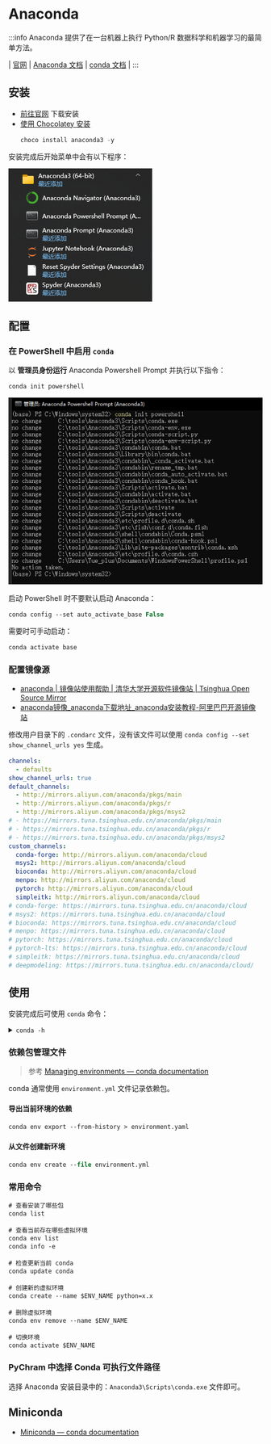 # Anaconda

:::info
Anaconda 提供了在一台机器上执行 Python/R 数据科学和机器学习的最简单方法。

| [官网](https://www.anaconda.com/)
| [Anaconda 文档](https://docs.anaconda.com/)
| [conda 文档](https://docs.conda.io/)
|
:::

## 安装

- [前往官网](https://www.anaconda.com/) 下载安装
- [使用 Chocolatey 安装](https://community.chocolatey.org/packages/anaconda3)
    ```powershell
    choco install anaconda3 -y
    ```    

安装完成后开始菜单中会有以下程序：

![](./img/Anaconda3StartMenu.png)

## 配置

### 在 PowerShell 中启用 `conda`

以 **管理员身份运行** Anaconda Powershell Prompt 并执行以下指令：

```ps
conda init powershell
```

![](./img/conda-init-powershell.png)

启动 PowerShell 时不要默认启动 Anaconda：

```ps
conda config --set auto_activate_base False
```

需要时可手动启动：

```ps
conda activate base
```

### 配置镜像源

- [anaconda | 镜像站使用帮助 | 清华大学开源软件镜像站 | Tsinghua Open Source Mirror](https://mirrors.tuna.tsinghua.edu.cn/help/anaconda/)
- [anaconda镜像_anaconda下载地址_anaconda安装教程-阿里巴巴开源镜像站](https://developer.aliyun.com/mirror/anaconda)

修改用户目录下的 `.condarc` 文件，没有该文件可以使用 `conda config --set show_channel_urls yes` 生成。

```yaml title="~/.condarc"
channels:
  - defaults
show_channel_urls: true
default_channels:
  - http://mirrors.aliyun.com/anaconda/pkgs/main
  - http://mirrors.aliyun.com/anaconda/pkgs/r
  - http://mirrors.aliyun.com/anaconda/pkgs/msys2
# - https://mirrors.tuna.tsinghua.edu.cn/anaconda/pkgs/main
# - https://mirrors.tuna.tsinghua.edu.cn/anaconda/pkgs/r
# - https://mirrors.tuna.tsinghua.edu.cn/anaconda/pkgs/msys2
custom_channels:
  conda-forge: http://mirrors.aliyun.com/anaconda/cloud
  msys2: http://mirrors.aliyun.com/anaconda/cloud
  bioconda: http://mirrors.aliyun.com/anaconda/cloud
  menpo: http://mirrors.aliyun.com/anaconda/cloud
  pytorch: http://mirrors.aliyun.com/anaconda/cloud
  simpleitk: http://mirrors.aliyun.com/anaconda/cloud
# conda-forge: https://mirrors.tuna.tsinghua.edu.cn/anaconda/cloud
# msys2: https://mirrors.tuna.tsinghua.edu.cn/anaconda/cloud
# bioconda: https://mirrors.tuna.tsinghua.edu.cn/anaconda/cloud
# menpo: https://mirrors.tuna.tsinghua.edu.cn/anaconda/cloud
# pytorch: https://mirrors.tuna.tsinghua.edu.cn/anaconda/cloud
# pytorch-lts: https://mirrors.tuna.tsinghua.edu.cn/anaconda/cloud
# simpleitk: https://mirrors.tuna.tsinghua.edu.cn/anaconda/cloud
# deepmodeling: https://mirrors.tuna.tsinghua.edu.cn/anaconda/cloud/
```

## 使用

安装完成后可使用 `conda` 命令：

<details>
<summary><code>conda -h</code></summary>

```text
(base) PS C:\Users\Yue_plus> conda -h
usage: conda-script.py [-h] [-V] command ...

conda is a tool for managing and deploying applications, environments and packages.

Options:

positional arguments:
  command
    clean        Remove unused packages and caches.
    compare      Compare packages between conda environments.
    config       Modify configuration values in .condarc. This is modeled after the git config command. Writes to the user .condarc file (C:\Users\Yue_plus\.condarc) by default. Use the --show-sources flag
                 to display all identified configuration locations on your computer.
    create       Create a new conda environment from a list of specified packages.
    info         Display information about current conda install.
    init         Initialize conda for shell interaction.
    install      Installs a list of packages into a specified conda environment.
    list         List installed packages in a conda environment.
    package      Low-level conda package utility. (EXPERIMENTAL)
    remove       Remove a list of packages from a specified conda environment.
    rename       Renames an existing environment.
    run          Run an executable in a conda environment.
    search       Search for packages and display associated information.The input is a MatchSpec, a query language for conda packages. See examples below.
    uninstall    Alias for conda remove.
    update       Updates conda packages to the latest compatible version.
    upgrade      Alias for conda update.
    notices      Retrieves latest channel notifications.

optional arguments:
  -h, --help     Show this help message and exit.
  -V, --version  Show the conda version number and exit.

conda commands available from other packages:
  build
  content-trust
  convert
  debug
  develop
  env
  index
  inspect
  metapackage
  pack
  render
  repo
  server
  skeleton
  token
  verify
```

</details>

### 依赖包管理文件

> 参考 [Managing environments — conda documentation](https://conda.io/projects/conda/en/latest/user-guide/tasks/manage-environments.html#sharing-an-environment)

conda 通常使用 `environment.yml` 文件记录依赖包。

#### 导出当前环境的依赖

```ps
conda env export --from-history > environment.yaml
```

#### 从文件创建新环境

```ps
conda env create --file environment.yml
```

### 常用命令

```shell
# 查看安装了哪些包
conda list

# 查看当前存在哪些虚拟环境
conda env list 
conda info -e

# 检查更新当前 conda
conda update conda

# 创建新的虚拟环境
conda create --name $ENV_NAME python=x.x

# 删除虚拟环境
conda env remove --name $ENV_NAME

# 切换环境
conda activate $ENV_NAME
```

### PyChram 中选择 Conda 可执行文件路径

选择 Anaconda 安装目录中的：`Anaconda3\Scripts\conda.exe` 文件即可。

## Miniconda

- [Miniconda — conda documentation](https://docs.conda.io/en/latest/miniconda.html)

